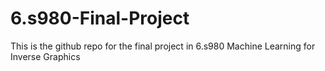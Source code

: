 # 6.s980-Final-Project
This is the github repo for the final project in 6.s980 Machine Learning for Inverse Graphics
